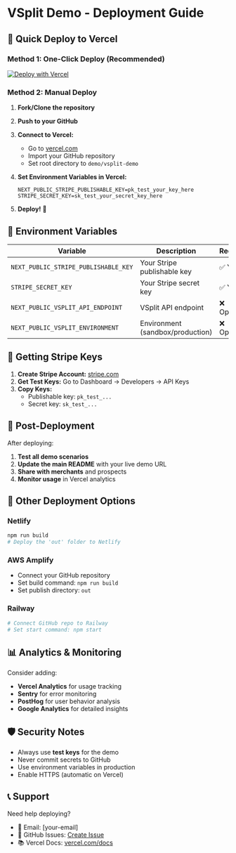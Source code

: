 # VSplit Demo - Deployment Guide

## 🚀 Quick Deploy to Vercel

### Method 1: One-Click Deploy (Recommended)

[![Deploy with Vercel](https://vercel.com/button)](https://vercel.com/new/clone?repository-url=https%3A%2F%2Fgithub.com%2FModyG%2Fvsplit-payment-gateway&project-name=vsplit-demo&repository-name=vsplit-demo&root-directory=demo%2Fvsplit-demo&env=NEXT_PUBLIC_STRIPE_PUBLISHABLE_KEY,STRIPE_SECRET_KEY)

### Method 2: Manual Deploy

1. **Fork/Clone the repository**
2. **Push to your GitHub**
3. **Connect to Vercel:**

   - Go to [vercel.com](https://vercel.com)
   - Import your GitHub repository
   - Set root directory to `demo/vsplit-demo`

4. **Set Environment Variables in Vercel:**

   ```
   NEXT_PUBLIC_STRIPE_PUBLISHABLE_KEY=pk_test_your_key_here
   STRIPE_SECRET_KEY=sk_test_your_secret_key_here
   ```

5. **Deploy!** 🎉

## 🔧 Environment Variables

| Variable                             | Description                      | Required    |
| ------------------------------------ | -------------------------------- | ----------- |
| `NEXT_PUBLIC_STRIPE_PUBLISHABLE_KEY` | Your Stripe publishable key      | ✅ Yes      |
| `STRIPE_SECRET_KEY`                  | Your Stripe secret key           | ✅ Yes      |
| `NEXT_PUBLIC_VSPLIT_API_ENDPOINT`    | VSplit API endpoint              | ❌ Optional |
| `NEXT_PUBLIC_VSPLIT_ENVIRONMENT`     | Environment (sandbox/production) | ❌ Optional |

## 📱 Getting Stripe Keys

1. **Create Stripe Account:** [stripe.com](https://stripe.com)
2. **Get Test Keys:** Go to Dashboard → Developers → API Keys
3. **Copy Keys:**
   - Publishable key: `pk_test_...`
   - Secret key: `sk_test_...`

## 🎯 Post-Deployment

After deploying:

1. **Test all demo scenarios**
2. **Update the main README** with your live demo URL
3. **Share with merchants** and prospects
4. **Monitor usage** in Vercel analytics

## 🔗 Other Deployment Options

### Netlify

```bash
npm run build
# Deploy the 'out' folder to Netlify
```

### AWS Amplify

- Connect your GitHub repository
- Set build command: `npm run build`
- Set publish directory: `out`

### Railway

```bash
# Connect GitHub repo to Railway
# Set start command: npm start
```

## 📊 Analytics & Monitoring

Consider adding:

- **Vercel Analytics** for usage tracking
- **Sentry** for error monitoring
- **PostHog** for user behavior analysis
- **Google Analytics** for detailed insights

## 🛡️ Security Notes

- Always use **test keys** for the demo
- Never commit secrets to GitHub
- Use environment variables in production
- Enable HTTPS (automatic on Vercel)

## 📞 Support

Need help deploying?

- 📧 Email: [your-email]
- 💬 GitHub Issues: [Create Issue](https://github.com/ModyG/vsplit-payment-gateway/issues)
- 📚 Vercel Docs: [vercel.com/docs](https://vercel.com/docs)
